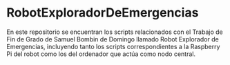 # RobotExploradorDeEmergencias
En este repositorio se encuentran los scripts relacionados con el Trabajo de Fin de Grado de Samuel Bombin de Domingo llamado Robot Explorador de Emergencias, incluyendo tanto los scripts correspondientes a la Raspberry Pi del robot como los del ordenador que actúa como nodo central.

